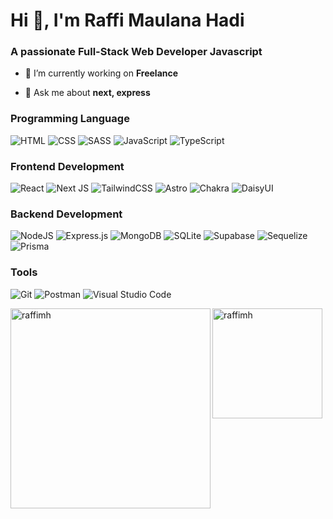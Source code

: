 <h1 align="left">Hi 👋, I'm Raffi Maulana Hadi</h1>
<h3 align="left">A passionate Full-Stack Web Developer Javascript</h3>

- 🔭 I’m currently working on **Freelance**

- 💬 Ask me about **next, express**

### Programming Language
![HTML](https://img.shields.io/badge/html-%2320232a.svg?style=for-the-badge&logo=html5&logoColor=DC4D25) ![CSS](https://img.shields.io/badge/css-%2320232a.svg?style=for-the-badge&logo=css3&logoColor=2762E9) ![SASS](https://img.shields.io/badge/sass-%2320232a.svg?style=for-the-badge&logo=sass&logoColor=C76395) ![JavaScript](https://img.shields.io/badge/javascript-%2320232a.svg?style=for-the-badge&logo=javascript&logoColor=E9D44D) ![TypeScript](https://img.shields.io/badge/typescript-%2320232a.svg?style=for-the-badge&logo=typescript&logoColor=2E73C0)

### Frontend Development
![React](https://img.shields.io/badge/react-%2320232a.svg?style=for-the-badge&logo=react&logoColor=%2361DAFB) ![Next JS](https://img.shields.io/badge/Next-%2320232a.svg?style=for-the-badge&logo=next.js&logoColor=white) ![TailwindCSS](https://img.shields.io/badge/tailwindcss-%2320232a.svg?style=for-the-badge&logo=tailwind-css&logoColor=%2361DAFB) ![Astro](https://img.shields.io/badge/astro-%2320232a.svg?style=for-the-badge&logo=astro&logoColor=white) ![Chakra](https://img.shields.io/badge/chakra-%2320232a.svg?style=for-the-badge&logo=chakraui&logoColor=2320232a) ![DaisyUI](https://img.shields.io/badge/daisyui-%2320232a?style=for-the-badge&logo=daisyui&logoColor=C76395)

### Backend Development
![NodeJS](https://img.shields.io/badge/node.js-%2320232a?style=for-the-badge&logo=node.js&logoColor=6DA55F) ![Express.js](https://img.shields.io/badge/express.js-%2320232a.svg?style=for-the-badge&logo=express&logoColor=%2361DAFB) ![MongoDB](https://img.shields.io/badge/MongoDB-%2320232a.svg?style=for-the-badge&logo=mongodb&logoColor=%234ea94b) ![SQLite](https://img.shields.io/badge/sqlite-%2320232a.svg?style=for-the-badge&logo=sqlite&logoColor=409AD5) ![Supabase](https://img.shields.io/badge/Supabase-%2320232a?style=for-the-badge&logo=supabase&logoColor=3ECF8E) ![Sequelize](https://img.shields.io/badge/Sequelize-%2320232a?style=for-the-badge&logo=Sequelize&logoColor=52B0E7) ![Prisma](https://img.shields.io/badge/Prisma-%2320232a?style=for-the-badge&logo=Prisma&logoColor=3982CE)

### Tools
![Git](https://img.shields.io/badge/git-%2320232a.svg?style=for-the-badge&logo=git&logoColor=D74A34) ![Postman](https://img.shields.io/badge/postman-%2320232a.svg?style=for-the-badge&logo=postman&logoColor=F76935) ![Visual Studio Code](https://img.shields.io/badge/Visual%20Studio%20Code-%2320232a.svg?style=for-the-badge&logo=visual-studio-code&logoColor=0078d7)






<p><img  width="320" align="left" src="https://github-readme-stats.vercel.app/api/top-langs?username=raffimh&show_icons=true&locale=en&layout=compact&theme=dark&langs_count=6&count_private=true" alt="raffimh" /></p>
<p><img  height="176" align="left" src="https://github-readme-streak-stats.herokuapp.com/?user=raffimh&theme=dark" alt="raffimh" /></p>

